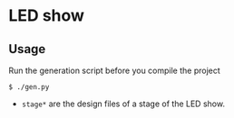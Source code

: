 # LED show

## Usage

Run the generation script before you compile the project
```
$ ./gen.py
```

* `stage*` are the design files of a stage of the LED show.